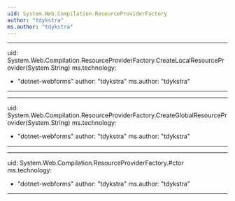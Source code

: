 ```yaml
---
uid: System.Web.Compilation.ResourceProviderFactory
author: "tdykstra"
ms.author: "tdykstra"
---
```


---
uid: System.Web.Compilation.ResourceProviderFactory.CreateLocalResourceProvider(System.String)
ms.technology: 
  - "dotnet-webforms"
author: "tdykstra"
ms.author: "tdykstra"
---

---
uid: System.Web.Compilation.ResourceProviderFactory.CreateGlobalResourceProvider(System.String)
ms.technology: 
  - "dotnet-webforms"
author: "tdykstra"
ms.author: "tdykstra"
---

---
uid: System.Web.Compilation.ResourceProviderFactory.#ctor
ms.technology: 
  - "dotnet-webforms"
author: "tdykstra"
ms.author: "tdykstra"
---
